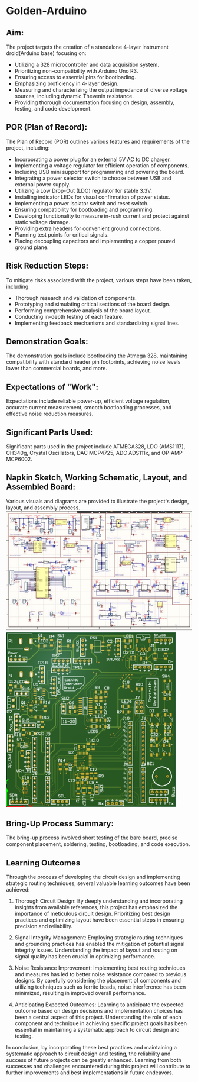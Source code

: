 # Golden-Arduino
## Aim:
The project targets the creation of a standalone 4-layer instrument droid(Arduino base) focusing on:

- Utilizing a 328 microcontroller and data acquisition system.
- Prioritizing non-compatibility with Arduino Uno R3.
- Ensuring access to essential pins for bootloading.
- Emphasizing proficiency in 4-layer design.
- Measuring and characterizing the output impedance of diverse voltage sources, including dynamic Thevenin resistance.
- Providing thorough documentation focusing on design, assembly, testing, and code development.

## POR (Plan of Record):
The Plan of Record (POR) outlines various features and requirements of the project, including:

- Incorporating a power plug for an external 5V AC to DC charger.
- Implementing a voltage regulator for efficient operation of components.
- Including USB mini support for programming and powering the board.
- Integrating a power selector switch to choose between USB and external power supply.
- Utilizing a Low Drop-Out (LDO) regulator for stable 3.3V.
- Installing indicator LEDs for visual confirmation of power status.
- Implementing a power isolator switch and reset switch.
- Ensuring compatibility for bootloading and programming.
- Developing functionality to measure in-rush current and protect against static voltage damage.
- Providing extra headers for convenient ground connections.
- Planning test points for critical signals.
- Placing decoupling capacitors and implementing a copper poured ground plane.

## Risk Reduction Steps:
To mitigate risks associated with the project, various steps have been taken, including:

- Thorough research and validation of components.
- Prototyping and simulating critical sections of the board design.
- Performing comprehensive analysis of the board layout.
- Conducting in-depth testing of each feature.
- Implementing feedback mechanisms and standardizing signal lines.

## Demonstration Goals:
The demonstration goals include bootloading the Atmega 328, maintaining compatibility with standard header pin footprints, achieving noise levels lower than commercial boards, and more.

## Expectations of "Work":
Expectations include reliable power-up, efficient voltage regulation, accurate current measurement, smooth bootloading processes, and effective noise reduction measures.

## Significant Parts Used:
Significant parts used in the project include ATMEGA328, LDO (AMS1117), CH340g, Crystal Oscillators, DAC MCP4725, ADC ADS111x, and OP-AMP MCP6002.

## Napkin Sketch, Working Schematic, Layout, and Assembled Board:
Various visuals and diagrams are provided to illustrate the project's design, layout, and assembly process.
![Schematic](https://github.com/Shri2401/Golden-Arduino/blob/main/ECEN5730_Instrument_Droid_Shrinithi_DesignFiles/Project%20Outputs%20for%20Instrument%20droid/Golden_Arduino_Schematic.jpg)
![Bare Board](https://github.com/Shri2401/Golden-Arduino/blob/main/ECEN5730_Instrument_Droid_Shrinithi_DesignFiles/Project%20Outputs%20for%20Instrument%20droid/Screenshot%202024-03-13%20161227.png)

## Bring-Up Process Summary:
The bring-up process involved short testing of the bare board, precise component placement, soldering, testing, bootloading, and code execution.

## Learning Outcomes
Through the process of developing the circuit design and implementing strategic routing techniques, several valuable learning outcomes have been achieved:

1. Thorough Circuit Design: By deeply understanding and incorporating insights from available references, this project has emphasized the importance of meticulous circuit design. Prioritizing best design practices and optimizing layout have been essential steps in ensuring precision and reliability.

2. Signal Integrity Management: Employing strategic routing techniques and grounding practices has enabled the mitigation of potential signal integrity issues. Understanding the impact of layout and routing on signal quality has been crucial in optimizing performance.

3. Noise Resistance Improvement: Implementing best routing techniques and measures has led to better noise resistance compared to previous designs. By carefully considering the placement of components and utilizing techniques such as ferrite beads, noise interference has been minimized, resulting in improved overall performance.

4. Anticipating Expected Outcomes: Learning to anticipate the expected outcome based on design decisions and implementation choices has been a central aspect of this project. Understanding the role of each component and technique in achieving specific project goals has been essential in maintaining a systematic approach to circuit design and testing.

In conclusion, by incorporating these best practices and maintaining a systematic approach to circuit design and testing, the reliability and success of future projects can be greatly enhanced. Learning from both successes and challenges encountered during this project will contribute to further improvements and best implementations in future endeavors.
